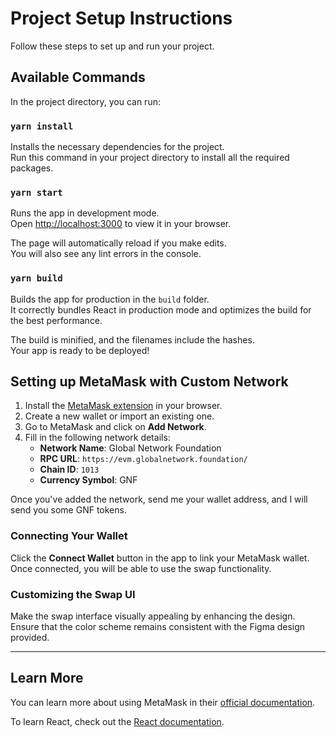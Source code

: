 # Project Setup Instructions

Follow these steps to set up and run your project.

## Available Commands

In the project directory, you can run:

### `yarn install`

Installs the necessary dependencies for the project.\
Run this command in your project directory to install all the required packages.

### `yarn start`

Runs the app in development mode.\
Open [http://localhost:3000](http://localhost:3000) to view it in your browser.

The page will automatically reload if you make edits.\
You will also see any lint errors in the console.

### `yarn build`

Builds the app for production in the `build` folder.\
It correctly bundles React in production mode and optimizes the build for the best performance.

The build is minified, and the filenames include the hashes.\
Your app is ready to be deployed!

## Setting up MetaMask with Custom Network

1. Install the [MetaMask extension](https://metamask.io/) in your browser.
2. Create a new wallet or import an existing one.
3. Go to MetaMask and click on **Add Network**.
4. Fill in the following network details:
   - **Network Name**: Global Network Foundation
   - **RPC URL**: `https://evm.globalnetwork.foundation/`
   - **Chain ID**: `1013`
   - **Currency Symbol**: GNF

Once you've added the network, send me your wallet address, and I will send you some GNF tokens.

### Connecting Your Wallet

Click the **Connect Wallet** button in the app to link your MetaMask wallet.\
Once connected, you will be able to use the swap functionality.

### Customizing the Swap UI

Make the swap interface visually appealing by enhancing the design.\
Ensure that the color scheme remains consistent with the Figma design provided.

---

## Learn More

You can learn more about using MetaMask in their [official documentation](https://metamask.io/).

To learn React, check out the [React documentation](https://reactjs.org/).
